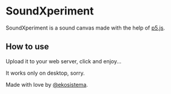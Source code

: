 # SoundXperiment

SoundXperiment is a sound canvas made with the help of [p5.js](https://p5js.org/).

## How to use

Upload it to your web server, click and enjoy...

It works only on desktop, sorry.

Made with love by [@ekosistema](https://github.com/ekosistema).
